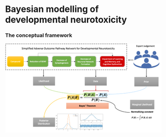 # Bayesian modelling of developmental neurotoxicity

### The conceptual framework
<img src="https://github.com/nicospinu/bayesian-dnt/blob/master/data/images/graph.png" alt="QSAR%20workflow" width="700"/>

